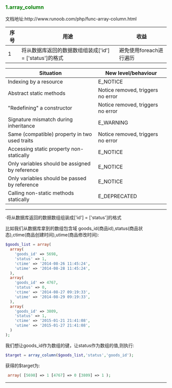 <h3 style="color:green">1.array_column</h3> 
文档地址:http://www.runoob.com/php/func-array-column.html

|序号|用途|收益
|--|--------------------------------------------------------|-----------------------
|1 |将从数据库返回的数据数组组装成['id'] = ['status']的格式 |避免使用foreach进行遍历

|Situation|New level/behaviour
|-----------------------------------------------|---------------------------------
|Indexing by a resource                         |E_NOTICE
|Abstract static methods                        |Notice removed, triggers no error
|"Redefining" a constructor                     |Notice removed, triggers no error
|Signature mismatch during inheritance          |E_WARNING
|Same (compatible) property in two used traits  |Notice removed, triggers no error
|Accessing static property non-statically       |E_NOTICE
|Only variables should be assigned by reference |E_NOTICE
|Only variables should be passed by reference   |E_NOTICE
|Calling non-static methods statically          |E_DEPRECATED

---

·将从数据库返回的数据数组组装成['id'] = ['status']的格式

比如我们从数据库拿到的数组包含域 goods_id(商品id),status(商品状态),ctime(商品创建时间),utime(商品修改时间):
```php
$goods_list = array(
  array(
    'goods_id' => 5698,
    'status' => 1,
    'ctime' => '2014-08-26 11:45:24',
    'utime' => '2014-08-28 11:45:24',
  ),
  array(
    'goods_id' => 4767,
    'status' => 0,
    'ctime' => '2014-08-27 09:19:33',
    'utime' => '2014-08-29 09:19:33',
  ),
  array(
    'goods_id' => 3809,
    'status' => 1,
    'ctime' => '2015-01-21 21:41:08',
    'utime' => '2015-01-27 21:41:08',
  )
);
```
我们想让goods_id作为数组的键，让status作为数组的值,则执行:
```php
$target = array_column($goods_list,'status','goods_id');
```
获得的$target为:
```php
 array( [5698] => 1 [4767] => 0 [3809] => 1 );
```
---

